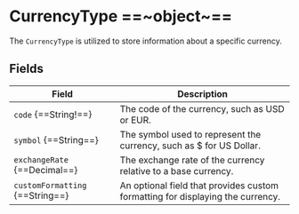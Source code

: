 # CurrencyType ==~object~==

The `CurrencyType` is utilized to store information about a specific currency.

## Fields

| Field                         | Description                                                                      |
|-------------------------------|----------------------------------------------------------------------------------|
| `code` {==String!==}          | The code of the currency, such as USD or EUR.                                    |
| `symbol` {==String==}         | The symbol used to represent the currency, such as $ for US Dollar.              |
| `exchangeRate` {==Decimal==}  | The exchange rate of the currency relative to a base currency.                   |
| `customFormatting` {==String==}| An optional field that provides custom formatting for displaying the currency.  |
